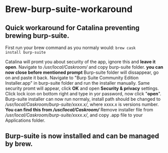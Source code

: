 # Brew-burp-suite-workaround
## Quick workaround for Catalina preventing brewing burp-suite.

First run your brew command as you normaly would:
<code>brew cask install burp-suite</code>

Catalina will promt you about security of the app, ignore this and **leave it open**.
Navigate to */usr/local/Caskroom/* and copy burp-suite folder. **you can now close before mentioned prompt**
Burp-suite folder will dissappear, go on and paste it back.
Navigate to "Burp Suite Community Edition Installer.app" in burp-suite folder and run the installer manually.
Same security promt will appear, click **OK** and open **Security & privacy** settings.
Click lock icon on bottom right and type in yor password, now click "**open**".
Burp-suite installer can now run normaly, install path should be changed to */usr/local/Caskroom/burp-suite/xxxx.x/*,
where xxxx.x is versions number. __You can find this from */usr/local/Caskroom/*__
Remove installer file from */usr/local/Caskroom/burp-suite/xxxx.x/*, and copy .app file to your Applications folder.

## Burp-suite is now installed and can be managed by brew.



